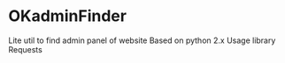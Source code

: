 # OKadminFinder
Lite util to find admin panel of website
Based on python 2.x
Usage library Requests


